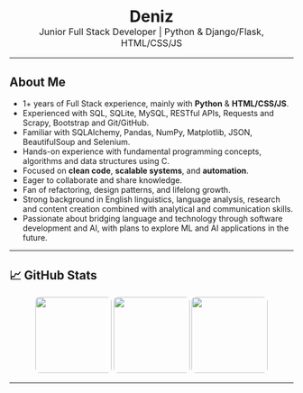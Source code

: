 
<h1 align="center" style="margin-bottom:0;">
  Deniz <span style="font-size:0.8em;"></span> 
</h1>
<p align="center" style="margin-top:0; font-size:1.15em;">
  Junior Full Stack Developer | Python & Django/Flask, HTML/CSS/JS
</p>

---

## About Me

- 1+ years of Full Stack experience, mainly with **Python** & **HTML/CSS/JS**.
- Experienced with SQL, SQLite, MySQL, RESTful APIs, Requests and Scrapy, Bootstrap and Git/GitHub. 
- Familiar with SQLAlchemy, Pandas, NumPy, Matplotlib, JSON, BeautifulSoup and Selenium.
- Hands-on experience with fundamental programming concepts, algorithms and data structures using C.
- Focused on **clean code**, **scalable systems**, and **automation**.
- Eager to collaborate and share knowledge.
- Fan of refactoring, design patterns, and lifelong growth.
- Strong background in English linguistics, language analysis, research and content creation combined with analytical and communication skills.
- Passionate about bridging language and technology through software development and AI, with plans to explore ML and AI applications in the future.

---

## 📈 GitHub Stats

<div align="center">
  <img src="https://github-readme-stats.vercel.app/api?username=sylviachristel&theme=chartreuse-dark&hide_title=true&show_icons=true&count_private=true&include_all_commits=true" height="135" style="border-radius:8px;"/>
  <img src="https://github-readme-stats.vercel.app/api/top-langs?username=sylviachristel&layout=compact&langs_count=6&include_all_commits=true&theme=chartreuse-dark" height="135" style="border-radius:8px;"/>
  <img src="https://streak-stats.demolab.com?user=sylviachristel&theme=chartreuse-dark&count_private=true&include_all_commits=true"" height="135" style="border-radius:8px;"/>
</div>

---


<!--## WakaTime -->
<!--START_SECTION:waka-->
<!--END_SECTION:waka-->


